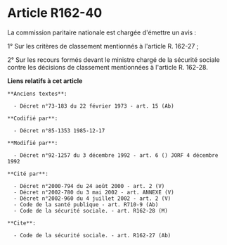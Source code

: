 # Article R162-40

La commission paritaire nationale est chargée d'émettre un avis :

1° Sur les critères de classement mentionnés à l'article R. 162-27 ;

2° Sur les recours formés devant le ministre chargé de la sécurité sociale contre les décisions de classement mentionnées à
l'article R. 162-28.

**Liens relatifs à cet article**

	**Anciens textes**:

	  - Décret n°73-183 du 22 février 1973 - art. 15 (Ab)

	**Codifié par**:

	  - Décret n°85-1353 1985-12-17

	**Modifié par**:

	  - Décret n°92-1257 du 3 décembre 1992 - art. 6 () JORF 4 décembre 1992

	**Cité par**:

	  - Décret n°2000-794 du 24 août 2000 - art. 2 (V)
	  - Décret n°2002-780 du 3 mai 2002 - art. ANNEXE (V)
	  - Décret n°2002-960 du 4 juillet 2002 - art. 2 (V)
	  - Code de la santé publique - art. R710-9 (Ab)
	  - Code de la sécurité sociale. - art. R162-28 (M)

	**Cite**:

	  - Code de la sécurité sociale. - art. R162-27 (Ab)
